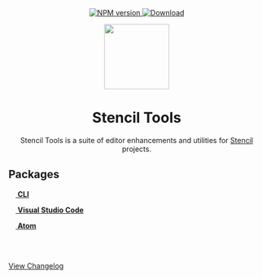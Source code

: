 <div align="center">
	<a href="https://npmjs.org/package/@stencil-tools/cli">
    <img src="https://img.shields.io/npm/v/@stencil-tools/cli.svg?style=flat-square" alt="NPM version" />
  </a>
	<a href="https://npmjs.org/package/@stencil-tools/cli">
    <img src="https://img.shields.io/npm/dt/@stencil-tools/cli.svg?style=flat-square" alt="Download" />
  </a>
</div>

<p align="center">
	<img src="https://raw.githubusercontent.com/natemoo-re/stencil-tools/master/.github/assets/logo.svg?sanitize=true" width="128" height="128">
</p>
<h1 align="center">Stencil Tools</h1>
<p align="center">Stencil Tools is a suite of editor enhancements and utilities for <a href="https://stenciljs.com">Stencil</a> projects.</p>

## Packages

[<img src="https://raw.githubusercontent.com/natemoo-re/stencil-tools/master/.github/assets/targets/cli.svg?sanitize=true" width="14" height="14"> **CLI**](./packages/cli)

[<img src="https://raw.githubusercontent.com/natemoo-re/stencil-tools/master/.github/assets/targets/vscode.svg?sanitize=true" width="14" height="14"> **Visual Studio Code**](./extensions/vscode)

[<img src="https://raw.githubusercontent.com/natemoo-re/stencil-tools/master/.github/assets/targets/atom.svg?sanitize=true" width="14" height="14"> **Atom**](./extensions/atom)

<br>
<br>

[View Changelog](./CHANGELOG.md)
